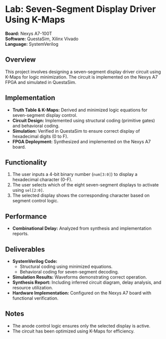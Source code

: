 # Lab: Seven-Segment Display Driver Using K-Maps  
**Board:** Nexys A7-100T  
**Software:** QuestaSim, Xilinx Vivado  
**Language:** SystemVerilog  

## Overview  
This project involves designing a seven-segment display driver circuit using K-Maps for logic minimization. The circuit is implemented on the Nexys A7 FPGA and simulated in QuestaSim.  

## Implementation  
- **Truth Table & K-Maps:** Derived and minimized logic equations for seven-segment display control.  
- **Circuit Design:** Implemented using structural coding (primitive gates) and behavioral coding.  
- **Simulation:** Verified in QuestaSim to ensure correct display of hexadecimal digits (0 to F).  
- **FPGA Deployment:** Synthesized and implemented on the Nexys A7 board.  

## Functionality  
1. The user inputs a 4-bit binary number (`num[3:0]`) to display a hexadecimal character (0-F).  
2. The user selects which of the eight seven-segment displays to activate using `sel[2:0]`.  
3. The selected display shows the corresponding character based on segment control logic.  

## Performance  
- **Combinational Delay:** Analyzed from synthesis and implementation reports.  

## Deliverables  
- **SystemVerilog Code:**  
  - Structural coding using minimized equations.  
  - Behavioral coding for seven-segment decoding.  
- **Simulation Results:** Waveforms demonstrating correct operation.  
- **Synthesis Report:** Including inferred circuit diagram, delay analysis, and resource utilization.  
- **Hardware Implementation:** Configured on the Nexys A7 board with functional verification.  

## Notes  
- The anode control logic ensures only the selected display is active.  
- The circuit has been optimized using K-Maps for efficiency.  

